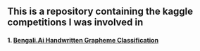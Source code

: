 ## This is a repository containing the kaggle competitions I was involved in
#### 1. [Bengali.Ai Handwritten Grapheme Classification](https://github.com/jiangdada1221/kaggleCompetition/tree/master/Bengali.AI%20Handwritten%20Grapheme%20Classification)


